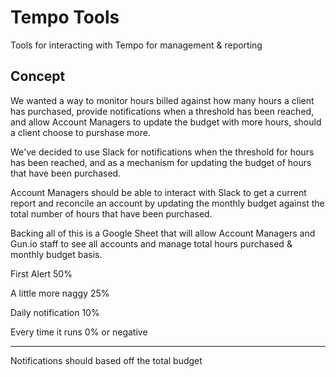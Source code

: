 # Tempo Tools

Tools for interacting with Tempo for management & reporting

## Concept
We wanted a way to monitor hours billed against how many hours a client has purchased, provide notifications when a threshold has been reached, and allow Account Managers to update the budget with more hours, should a client choose to purshase more.

We've decided to use Slack for notifications when the threshold for hours has been reached, and as a mechanism for updating the budget of hours that have been purchased.

Account Managers should be able to interact with Slack to get a current report and reconcile an account by updating the monthly budget against the total number of hours that have been purchased.

Backing all of this is a Google Sheet that will allow Account Managers and Gun.io staff to see all accounts and manage total hours purchased & monthly budget basis.

First Alert
50%

A little more naggy
25%

Daily notification
10%

Every time it runs
0% or negative

--------------

Notifications should based off the total budget
